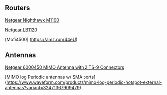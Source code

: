 ## Routers

[Netgear Nighthawk M1100](./m1)

[Netgear LB1120](./lb1120)

[Mofi4500] (https://amz.run/44eU)


## Antennas

[Netgear 6000450 MIMO Antenna with 2 TS-9 Connectors](https://www.amazon.com/dp/B00DN3J03O/ref=cm_sw_em_r_mt_dp_m2fYFbRKGAKAH?_encoding=UTF8&psc=1)

[MIMO log Periodic antennas w/ SMA ports] (https://www.waveform.com/products/mimo-log-periodic-hotspot-external-antennas?variant=32471367909479)
